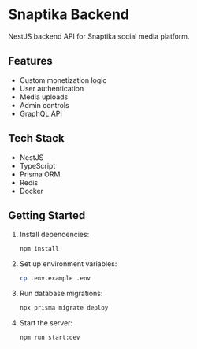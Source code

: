 # Snaptika Backend

NestJS backend API for Snaptika social media platform.

## Features

- Custom monetization logic
- User authentication
- Media uploads
- Admin controls
- GraphQL API

## Tech Stack

- NestJS
- TypeScript
- Prisma ORM
- Redis
- Docker

## Getting Started

1. Install dependencies:
   ```bash
   npm install
   ```
2. Set up environment variables:
   ```bash
   cp .env.example .env
   ```
3. Run database migrations:
   ```bash
   npx prisma migrate deploy
   ```
4. Start the server:
   ```bash
   npm run start:dev
   ```
